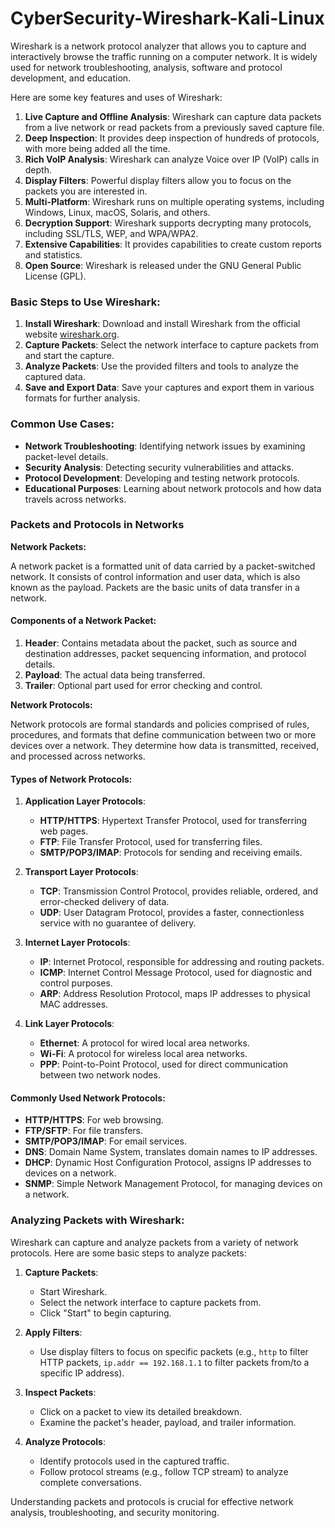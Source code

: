 # CyberSecurity-Wireshark-Kali-Linux

Wireshark is a network protocol analyzer that allows you to capture and interactively browse the traffic running on a computer network. It is widely used for network troubleshooting, analysis, software and protocol development, and education.

Here are some key features and uses of Wireshark:

1. **Live Capture and Offline Analysis**: Wireshark can capture data packets from a live network or read packets from a previously saved capture file.
2. **Deep Inspection**: It provides deep inspection of hundreds of protocols, with more being added all the time.
3. **Rich VoIP Analysis**: Wireshark can analyze Voice over IP (VoIP) calls in depth.
4. **Display Filters**: Powerful display filters allow you to focus on the packets you are interested in.
5. **Multi-Platform**: Wireshark runs on multiple operating systems, including Windows, Linux, macOS, Solaris, and others.
6. **Decryption Support**: Wireshark supports decrypting many protocols, including SSL/TLS, WEP, and WPA/WPA2.
7. **Extensive Capabilities**: It provides capabilities to create custom reports and statistics.
8. **Open Source**: Wireshark is released under the GNU General Public License (GPL).

### Basic Steps to Use Wireshark:

1. **Install Wireshark**: Download and install Wireshark from the official website [wireshark.org](https://www.wireshark.org/).
2. **Capture Packets**: Select the network interface to capture packets from and start the capture.
3. **Analyze Packets**: Use the provided filters and tools to analyze the captured data.
4. **Save and Export Data**: Save your captures and export them in various formats for further analysis.

### Common Use Cases:

- **Network Troubleshooting**: Identifying network issues by examining packet-level details.
- **Security Analysis**: Detecting security vulnerabilities and attacks.
- **Protocol Development**: Developing and testing network protocols.
- **Educational Purposes**: Learning about network protocols and how data travels across networks.


### Packets and Protocols in Networks

**Network Packets:**

A network packet is a formatted unit of data carried by a packet-switched network. It consists of control information and user data, which is also known as the payload. Packets are the basic units of data transfer in a network.

#### Components of a Network Packet:
1. **Header**: Contains metadata about the packet, such as source and destination addresses, packet sequencing information, and protocol details.
2. **Payload**: The actual data being transferred.
3. **Trailer**: Optional part used for error checking and control.

**Network Protocols:**

Network protocols are formal standards and policies comprised of rules, procedures, and formats that define communication between two or more devices over a network. They determine how data is transmitted, received, and processed across networks.

#### Types of Network Protocols:

1. **Application Layer Protocols**:
   - **HTTP/HTTPS**: Hypertext Transfer Protocol, used for transferring web pages.
   - **FTP**: File Transfer Protocol, used for transferring files.
   - **SMTP/POP3/IMAP**: Protocols for sending and receiving emails.

2. **Transport Layer Protocols**:
   - **TCP**: Transmission Control Protocol, provides reliable, ordered, and error-checked delivery of data.
   - **UDP**: User Datagram Protocol, provides a faster, connectionless service with no guarantee of delivery.

3. **Internet Layer Protocols**:
   - **IP**: Internet Protocol, responsible for addressing and routing packets.
   - **ICMP**: Internet Control Message Protocol, used for diagnostic and control purposes.
   - **ARP**: Address Resolution Protocol, maps IP addresses to physical MAC addresses.

4. **Link Layer Protocols**:
   - **Ethernet**: A protocol for wired local area networks.
   - **Wi-Fi**: A protocol for wireless local area networks.
   - **PPP**: Point-to-Point Protocol, used for direct communication between two network nodes.

#### Commonly Used Network Protocols:
- **HTTP/HTTPS**: For web browsing.
- **FTP/SFTP**: For file transfers.
- **SMTP/POP3/IMAP**: For email services.
- **DNS**: Domain Name System, translates domain names to IP addresses.
- **DHCP**: Dynamic Host Configuration Protocol, assigns IP addresses to devices on a network.
- **SNMP**: Simple Network Management Protocol, for managing devices on a network.

### Analyzing Packets with Wireshark:

Wireshark can capture and analyze packets from a variety of network protocols. Here are some basic steps to analyze packets:

1. **Capture Packets**:
   - Start Wireshark.
   - Select the network interface to capture packets from.
   - Click "Start" to begin capturing.

2. **Apply Filters**:
   - Use display filters to focus on specific packets (e.g., `http` to filter HTTP packets, `ip.addr == 192.168.1.1` to filter packets from/to a specific IP address).

3. **Inspect Packets**:
   - Click on a packet to view its detailed breakdown.
   - Examine the packet's header, payload, and trailer information.

4. **Analyze Protocols**:
   - Identify protocols used in the captured traffic.
   - Follow protocol streams (e.g., follow TCP stream) to analyze complete conversations.

Understanding packets and protocols is crucial for effective network analysis, troubleshooting, and security monitoring. 

